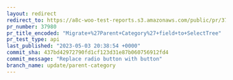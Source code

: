 ```yaml
---
layout: redirect
redirect_to: https://a8c-woo-test-reports.s3.amazonaws.com/public/pr/37980/api/index.html
pr_number: 37980
pr_title_encoded: "Migrate+%27Parent+Category%27+field+to+SelectTree"
pr_test_type: api
last_published: "2023-05-03 20:38:54 +0000"
commit_sha: 437bd42972790fd1cf123d31e87b060756912fd4
commit_message: "Replace radio button with button"
branch_name: update/parent-category
---
```

